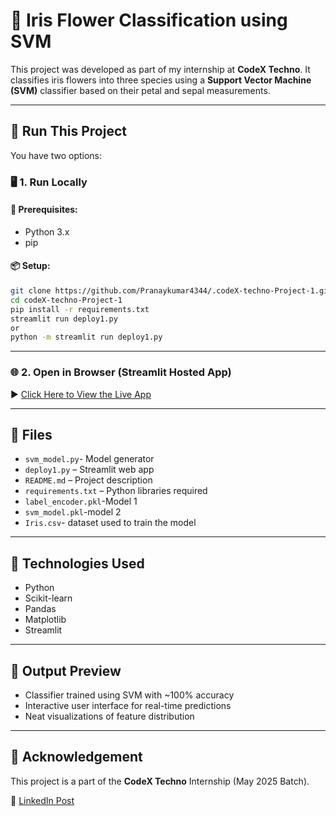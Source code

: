# 🌸 Iris Flower Classification using SVM

This project was developed as part of my internship at **CodeX Techno**. It classifies iris flowers into three species using a **Support Vector Machine (SVM)** classifier based on their petal and sepal measurements.

---

## 🚀 Run This Project

You have two options:

### 🖥️ 1. Run Locally

#### 🔧 Prerequisites:
- Python 3.x
- pip

#### 📦 Setup:
```bash
git clone https://github.com/Pranaykumar4344/.codeX-techno-Project-1.git
cd codeX-techno-Project-1
pip install -r requirements.txt
streamlit run deploy1.py
or
python -m streamlit run deploy1.py
```

---

### 🌐 2. Open in Browser (Streamlit Hosted App)

▶ [Click Here to View the Live App](https://iris-flower-classification-1.streamlit.app/)

---

## 📁 Files
- `svm_model.py`- Model generator
- `deploy1.py` – Streamlit web app
- `README.md` – Project description
- `requirements.txt` – Python libraries required
- `label_encoder.pkl`-Model 1
- `svm_model.pkl`-model 2
- `Iris.csv`- dataset used to train the model
---

## 🧠 Technologies Used

- Python
- Scikit-learn
- Pandas
- Matplotlib
- Streamlit

---

## 🏁 Output Preview

- Classifier trained using SVM with ~100% accuracy
- Interactive user interface for real-time predictions
- Neat visualizations of feature distribution

---

## 📣 Acknowledgement

This project is a part of the **CodeX Techno** Internship (May 2025 Batch).

🔗 [LinkedIn Post](https://linkedin.com/in/janapareddi-pranay-kumar-5897a828a)
